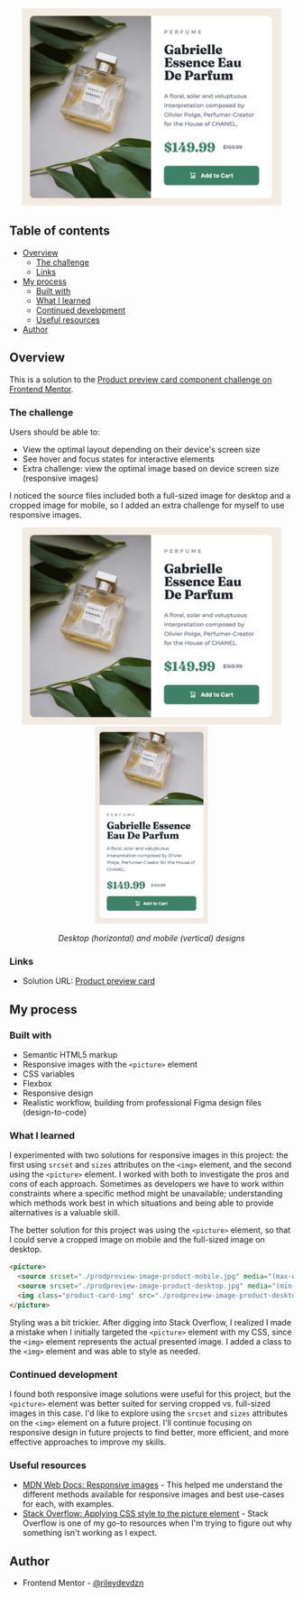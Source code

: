 <div align="center">
  <img 
    src="Product card desktop.png"
    alt="Product card for CHANEL Gabrielle Essence Eau De Parfum"
    height="350px">
</div>

## Table of contents

- [Overview](#overview)
  - [The challenge](#the-challenge)
  - [Links](#links)
- [My process](#my-process)
  - [Built with](#built-with)
  - [What I learned](#what-i-learned)
  - [Continued development](#continued-development)
  - [Useful resources](#useful-resources)
- [Author](#author)

## Overview

This is a solution to the [Product preview card component challenge on Frontend Mentor](https://www.frontendmentor.io/challenges/product-preview-card-component-GO7UmttRfa).  

### The challenge

Users should be able to:

- View the optimal layout depending on their device's screen size
- See hover and focus states for interactive elements
- Extra challenge: view the optimal image based on device screen size (responsive images)

I noticed the source files included both a full-sized image for desktop and a cropped image for mobile, so I added an extra challenge for myself to use responsive images.

<div align="center">
  <img
    src="Product card desktop.png"
    alt="Product card for CHANEL Gabrielle Essence Eau De Parfum, desktop version horizontal display with image on the left and product description, pricing, and add to cart button on the right"
    height="350px">
  <img 
    src="Product card mobile.png"
    alt="Product card for CHANEL Gabrielle Essence Eau De Parfum, mobile version vertical display with image on top and product description, pricing, and add to cart button on bottom"
    height="350px">
  <p><em>Desktop (horizontal) and mobile (vertical) designs</em></p>
</div>

### Links

- Solution URL: [Product preview card](https://rileydevdzn.github.io/product-preview-card/)

## My process

### Built with

- Semantic HTML5 markup
- Responsive images with the `<picture>` element
- CSS variables
- Flexbox
- Responsive design
- Realistic workflow, building from professional Figma design files (design-to-code) 

### What I learned

I experimented with two solutions for responsive images in this project: the first using `srcset` and `sizes` attributes on the `<img>` element, and the second using the `<picture>` element. I worked with both to investigate the pros and cons of each approach. Sometimes as developers we have to work within constraints where a specific method might be unavailable; understanding which methods work best in which situations and being able to provide alternatives is a valuable skill.

The better solution for this project was using the `<picture>` element, so that I could serve a cropped image on mobile and the full-sized image on desktop.

```html
<picture>
  <source srcset="./prodpreview-image-product-mobile.jpg" media="(max-width: 554px)"/>
  <source srcset="./prodpreview-image-product-desktop.jpg" media="(min-width: 555px)"/>
  <img class="product-card-img" src="./prodpreview-image-product-desktop.jpg" alt="Bottle of Gabrielle perfume from Chanel"/>
</picture>
```

Styling was a bit trickier. After digging into Stack Overflow, I realized I made a mistake when I initially targeted the `<picture>` element with my CSS, since the `<img>` element represents the actual presented image. I added a class to the `<img>` element and was able to style as needed.   

### Continued development

I found both responsive image solutions were useful for this project, but the `<picture>` element was better suited for serving cropped vs. full-sized images in this case. I'd like to explore using the `srcset` and `sizes` attributes on the `<img>` element on a future project. I'll continue focusing on responsive design in future projects to find better, more efficient, and more effective approaches to improve my skills.

### Useful resources

- [MDN Web Docs: Responsive images](https://developer.mozilla.org/en-US/docs/Learn/HTML/Multimedia_and_embedding/Responsive_images) - This helped me understand the different methods available for responsive images and best use-cases for each, with examples. 
- [Stack Overflow: Applying CSS style to the picture element](https://stackoverflow.com/questions/69853065/apply-css-style-only-to-the-loaded-image-frompicture-element) - Stack Overflow is one of my go-to resources when I'm trying to figure out why something isn't working as I expect.   

## Author

- Frontend Mentor - [@rileydevdzn](https://www.frontendmentor.io/profile/rileydevdzn)

